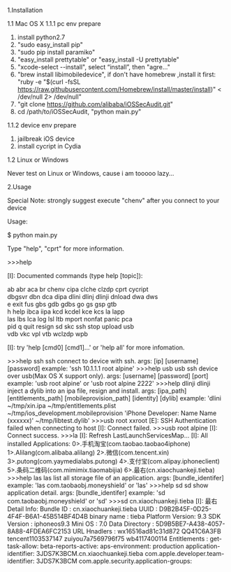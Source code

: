 1.Installation

1.1 Mac OS X
1.1.1 pc env prepare
  1.  install python2.7
  2.  "sudo easy_install pip"
  3.  "sudo pip install paramiko"
  4.  "easy_install prettytable" or "easy_install -U prettytable"
  5.  "xcode-select --install", select “install”, then "agre..."
  6.  "brew install libimobiledevice", if don't have homebrew ,install it first: "ruby -e "$(curl -fsSL https://raw.githubusercontent.com/Homebrew/install/master/install)" < /dev/null 2> /dev/null"
  7.  "git clone https://github.com/alibaba/iOSSecAudit.git"
  8.  cd /path/to/iOSSecAudit, "python main.py"

1.1.2 device env prepare
  1.  jailbreak iOS device
  2.  install cycript in Cydia
  

1.2 Linux or Windows
  
  Never test on Linux or Windows, cause i am tooooo lazy...
  
2.Usage

  Special Note: strongly suggest execute "chenv" after you connect to your device
  
  Usage:
  
 $ python main.py 
 
Type "help", "cprt" for more information.

\>\>\>help

[I]: Documented commands (type help [topic]):

ab 	abr 	aca 	br 	chenv 	cipa 	clche 	clzdp 	cprt 	cycript 	
dbgsvr 	dbn 	dca 	dipa 	dlini 	dlinj 	dlinji 	dnload 	dwa 	dws 	
e 	exit 	fus 	gbs 	gdb 	gdbs 	go 	gs 	gsp 	gtb 	
h 	help 	ibca 	iipa 	kcd 	kcdel 	kce 	kcs 	la 	lapp 	
las 	lbs 	lca 	log 	lsl 	ltb 	mport 	nonfat 	panic 	pca 	
pid 	q 	quit 	resign 	sd 	skc 	ssh 	stop 	upload 	usb 	
vdb 	vkc 	vpl 	vtb 	wclzdp 	wpb 	

[I]: try 'help [cmd0] [cmd1]...' or 'help all' for more infomation.

\>\>\>help ssh
ssh 	connect to device with ssh.
	args: [ip] [username] [password]
	example: 'ssh 10.1.1.1 root alpine'
\>\>\>help usb
usb 	ssh device over usb(Max OS X support only).
	args: [username] [password] [port]
	example: 'usb root alpine' or 'usb root alpine 2222'
\>\>\>help dlinji
dlinji 	inject a dylib into an ipa file, resign and install.
	args: [ipa_path] [entitlements_path] [mobileprovision_path] [identity] [dylib]
	example: 'dlini ~/tmp/xin.ipa ~/tmp/entitlements.plist ~/tmp/ios_development.mobileprovision 'iPhone Developer: Name Name (xxxxxx)' ~/tmp/libtest.dylib'
\>\>\>usb root xxroot
[E]: SSH Authentication failed when connecting to host
[I]: Connect failed.
\>\>\>usb root alpine
[I]: Connect success.
\>\>\>la
[I]: Refresh LastLaunchServicesMap...
[I]: All installed Applications:
0>.手机淘宝(com.taobao.taobao4iphone)
1>.Alilang(com.alibaba.alilang)
2>.微信(com.tencent.xin)
3>.putong(com.yaymedialabs.putong)
4>.支付宝(com.alipay.iphoneclient)
5>.条码二维码(com.mimimix.tiaomabijia)
6>.最右(cn.xiaochuankeji.tieba)
\>\>\>help las
las 	list all storage file of an application.
	args: [bundle_identifer]
	example: 'las com.taobaobj.moneyshield' or 'las'
\>\>\>help sd
sd 	show application detail.
	args: [bundle_identifer]
	example: 'sd com.taobaobj.moneyshield' or 'sd'
\>\>\>sd cn.xiaochuankeji.tieba
[I]: 最右 Detail Info:
Bundle ID       : cn.xiaochuankeji.tieba
UUID            : D9B2B45F-0D25-4F4F-B6A1-45B514BF4D4B
binary name     : tieba
Platform Version: 9.3
SDK Version     : iphoneos9.3
Mini OS         : 7.0
Data Directory  : 5D9B5BE7-A438-4057-8A88-4FDEA6FC2153
URL Hnadlers    : wx16516ad81c31d872
                  QQ41C6A3FB
                  tencent1103537147
                  zuiyou7a7569796f75
                  wb4117400114
Entitlements    :
	get-task-allow: 
	beta-reports-active: 
	aps-environment: production
	application-identifier: 3JDS7K3BCM.cn.xiaochuankeji.tieba
	com.apple.developer.team-identifier: 3JDS7K3BCM
	com.apple.security.application-groups:
